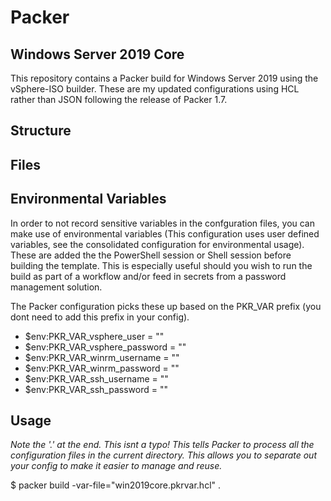 # Packer

## Windows Server 2019 Core
 
 This repository contains a Packer build for Windows Server 2019 using the vSphere-ISO builder.
 These are my updated configurations using HCL rather than JSON following the release of Packer 1.7.

## Structure

## Files


## Environmental Variables
In order to not record sensitive variables in the confguration files, you can make use of environmental variables (This configuration uses user defined variables, see the consolidated configuration for environmental usage).  These are added the the PowerShell session or Shell session before building the template.  This is especially useful should you wish to run the build as part of a workflow and/or feed in secrets from a password management solution. 

The Packer configuration picks these up based on the PKR_VAR prefix (you dont need to add this prefix in your config).

- $env:PKR_VAR_vsphere_user          = "<username>"
- $env:PKR_VAR_vsphere_password      = "<password>"
- $env:PKR_VAR_winrm_username        = "<username>"
- $env:PKR_VAR_winrm_password        = "<password>"
- $env:PKR_VAR_ssh_username          = "<username>"
- $env:PKR_VAR_ssh_password          = "<password>"

## Usage

*Note the '.' at the end.  This isnt a typo!  This tells Packer to process all the configuration files in the current directory.  This allows you to separate out your config to make it easier to manage and reuse.*

$ packer build -var-file="win2019core.pkrvar.hcl" .